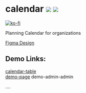 # calendar <img src="https://visitor-badge.glitch.me/badge?page_id=jsupa.xcalendar"> <img src="https://wakatime.com/badge/github/jsupa/calendar.svg">

[![ko-fi](https://ko-fi.com/img/githubbutton_sm.svg)](https://ko-fi.com/Y8Y246Y0V)

Planning Calendar for organizations

<a href="https://www.figma.com/file/18tQDJS4DbBdPowCOgUQeg/Planing-calendar?node-id=0%3A1">Figma Design</a>

## Demo Links:
<a href="https://creepy-corp.eu/git/jsupa/calendar/demo/calendar-table/">calendar-table</a><br>
<a href="https://calendar.creepy-corp.eu/">demo-page</a> demo-admin-admin

....
